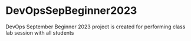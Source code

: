 # DevOpsSepBeginner2023
DevOps September Beginner 2023 project is created for performing class lab session with all students
